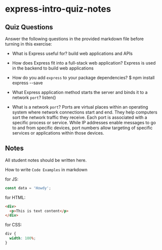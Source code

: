 # express-intro-quiz-notes

## Quiz Questions

Answer the following questions in the provided markdown file before turning in this exercise:

- What is Express useful for?
  build web applications and APIs

- How does Express fit into a full-stack web application?
  Express is used in the backend to build web applications

- How do you add `express` to your package dependencies?
  $ npm install express --save

- What Express application method starts the server and binds it to a network `port`?
  listen()

- What is a network `port`?
  Ports are virtual places within an operating system where network connections start and end.
  They help computers sort the network traffic they receive.
  Each port is associated with a specific process or service.
  While IP addresses enable messages to go to and from specific devices,
  port numbers allow targeting of specific services or applications within those devices.

## Notes

All student notes should be written here.

How to write `Code Examples` in markdown

for JS:

```javascript
const data = 'Howdy';
```

for HTML:

```html
<div>
  <p>This is text content</p>
</div>
```

for CSS:

```css
div {
  width: 100%;
}
```
